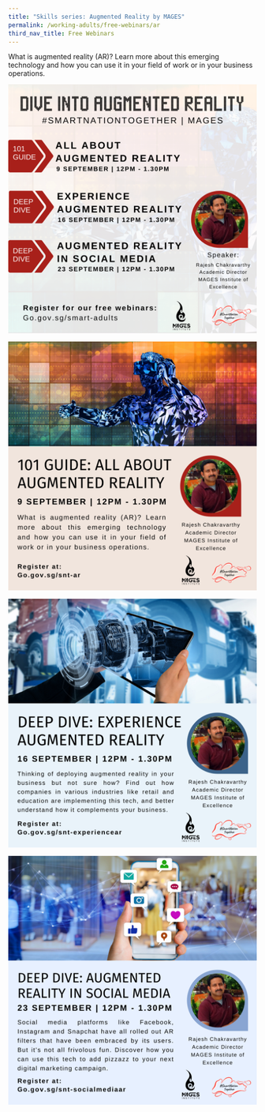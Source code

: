 ```yaml
---
title: "Skills series: Augmented Reality by MAGES"
permalink: /working-adults/free-webinars/ar
third_nav_title: Free Webinars
---
```

What is augmented reality (AR)? Learn more about this emerging technology and how you can use it in your field of work or in your business operations.


![Alt text for image on Isomer site](/images/MAGES%20Overall.png)

![Alt text for image on Isomer site](/images/MAGES%201.png)

![Alt text for image on Isomer site](/images/MAGES%202.png)

![Alt text for image on Isomer site](/images/MAGES%203.png)